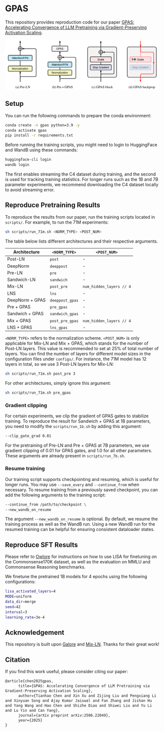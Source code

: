 # GPAS

This repository provides reproduction code for our paper [GPAS: Accelerating Convergence of LLM Pretraining via Gradient-Preserving Activation Scaling](https://www.arxiv.org/abs/2506.22049).

![Architectures of Pre-LN, Pre + GPAS, and the GPAS block](assets/arch.png)


## Setup
You can run the following commands to prepare the conda environment:
```bash
conda create -n gpas python=3.9 -y
conda activate gpas
pip install -r requirements.txt
```
Before running the training scripts, you might need to login to HuggingFace and WandB using these commands:
```bash
huggingface-cli login
wandb login
```
The first enables streaming the C4 dataset during training, and the second is used for tracking training statistics.
For longer runs such as the 1B and 7B parameter experiments, we recommend downloading the C4 dataset locally to avoid streaming error.


## Reproduce Pretraining Results
To reproduce the results from our paper, run the training scripts located in `scripts/`.
For example, to run the 71M experiments:
```bash
sh scripts/run_71m.sh <NORM_TYPE> <POST_NUM>
```
The table below lists different architectures and their respective arguments. 

| Architecture       | `<NORM_TYPE>`              | `<POST_NUM>`                    |
|--------------------|---------------------------|---------------------------------|
| Post-LN            | `post`                    | -                               |
| DeepNorm           | `deeppost`                | -                               |
| Pre-LN             | `pre`                     | -                               |
| Sandwich-LN        | `sandwich`                | -                               |
| Mix-LN             | `post_pre`                | `num_hidden_layers // 4`        |
| LNS                | `lns`                     | -                               |
| DeepNorm + GPAS    | `deeppost_gpas`           | -                               |
| Pre + GPAS         | `pre_gpas`                | -                               |
| Sandwich + GPAS    | `sandwich_gpas`           | -                               |
| Mix + GPAS         | `post_pre_gpas`           | `num_hidden_layers // 4`        |
| LNS + GPAS         | `lns_gpas`                | -                               |

`<NORM_TYPE>` refers to the normalization scheme. `<POST_NUM>` is only applicable for Mix-LN and Mix + GPAS, which stands for the number of Post-LN layers. This value is recommended to set at 25% of total number of layers. You can find the number of layers for different model sizes in the configuration files under `configs/`. For instance, the 71M model has 12 layers in total, so we use 3 Post-LN layers for Mix-LN:
```bash
sh scripts/run_71m.sh post_pre 3
```
For other architectures, simply ignore this argument:
```bash
sh scripts/run_71m.sh pre_gpas
```

### Gradient clipping
For certain experiments, we clip the gradient of GPAS gates to stabilize training. To reproduce the result for Sandwich + GPAS at 1B parameters, you need to modify the `scripts/run_1b.sh` by adding this argument:
```bash
--clip_gate_grad 0.01
```

For the pretraining of Pre-LN and Pre + GPAS at 7B parameters, we use gradient clipping of 0.01 for GPAS gates, and 1.0 for all other parameters. These arguments are already present in `scripts/run_7b.sh`.

### Resume training
Our training script supports checkpointing and resuming, which is useful for longer runs. You may use `--save_every` and `--continue_from` when necessary.
To resume training from a previously saved checkpoint, you can add the following arguments to the training script:
```bash
--continue_from /path/to/checkpoint \
--new_wandb_on_resume
```

The argument `--new_wandb_on_resume` is optional. By default, we resume the training process as well as the WandB run. Using a new WandB run for the resumed training can be helpful for ensuring consistent dataloader states.


## Reproduce SFT Results
Please refer to [Owlore](https://github.com/pixeli99/OWS) for instructions on how to use LISA for finetuning on the Commonsense170K dataset, as well as the evaluation on MMLU and Commonsense Reasoning benchmarks.

We finetune the pretrained 1B models for 4 epochs using the following configurations:
```bash
lisa_activated_layers=4
MODE=uniform
data_dir=merge
seed=42
interval=3
learning_rate=3e-4
```


## Acknowledgement
This repository is built upon [Galore](https://github.com/jiaweizzhao/GaLore) and [Mix-LN](https://github.com/pixeli99/MixLN). Thanks for their great work!

## Citation
If you find this work useful, please consider citing our paper:
```
@article{chen2025gpas,
      title={GPAS: Accelerating Convergence of LLM Pretraining via Gradient-Preserving Activation Scaling}, 
      author={Tianhao Chen and Xin Xu and Zijing Liu and Pengxiang Li and Xinyuan Song and Ajay Kumar Jaiswal and Fan Zhang and Jishan Hu and Yang Wang and Hao Chen and Shizhe Diao and Shiwei Liu and Yu Li and Lu Yin and Can Yang},
      journal={arXiv preprint arXiv:2506.22049},
      year={2025}
}
```